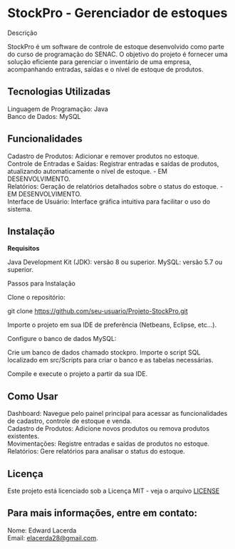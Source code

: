 # StockPro - Gerenciador de estoques

 Descrição

StockPro é um software de controle de estoque desenvolvido como parte do curso de programação do SENAC. 
O objetivo do projeto é fornecer uma solução eficiente para gerenciar o inventário de uma empresa, acompanhando entradas, saídas e o nível de estoque de produtos.

## Tecnologias Utilizadas

   Linguagem de Programação: Java
   <br>
   Banco de Dados: MySQL
    
## Funcionalidades

   Cadastro de Produtos: Adicionar e remover produtos no estoque.
    <br>
   Controle de Entradas e Saídas: Registrar entradas e saídas de produtos, atualizando automaticamente o nível de estoque. - EM DESENVOLVIMENTO.
    <br>
   Relatórios: Geração de relatórios detalhados sobre o status do estoque. - EM DESENVOLVIMENTO.
    <br>
   Interface de Usuário: Interface gráfica intuitiva para facilitar o uso do sistema.
    <br>

## Instalação 
 **Requisitos**

   Java Development Kit (JDK): versão 8 ou superior.
   MySQL: versão 5.7 ou superior.

Passos para Instalação

   Clone o repositório:

   git clone https://github.com/seu-usuario/Projeto-StockPro.git

Importe o projeto em sua IDE de preferência (Netbeans, Eclipse, etc...).

Configure o banco de dados MySQL:

   Crie um banco de dados chamado stockpro.
   Importe o script SQL localizado em src/Scripts para criar o banco e as tabelas necessárias.

Compile e execute o projeto a partir da sua IDE.
 
 ## Como Usar

   Dashboard: Navegue pelo painel principal para acessar as funcionalidades de cadastro, controle de estoque e venda.
   <br>
   Cadastro de Produtos: Adicione novos produtos ou remova produtos existentes.<br>
   Movimentações: Registre entradas e saídas de produtos no estoque.<br>
   Relatórios: Gere relatórios para analisar o status do estoque.<br>

## Licença

Este projeto está licenciado sob a Licença MIT - veja o arquivo <a href="https://github.com/edwardlacerda/Projeto-StockPro/blob/main/LICENSELICENSE">LICENSE<a/>
<br>

## Para mais informações, entre em contato:

   Nome: Edward Lacerda<br>
   Email: <a href="mailto:seuemail@exemplo.com">elacerda28@gmail.com</a>.
